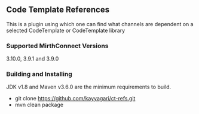 ## Code Template References
This is a plugin using which one can find what channels are dependent on a selected CodeTemplate or CodeTemplate library

### Supported MirthConnect Versions
3.10.0, 3.9.1 and 3.9.0

### Building and Installing
JDK v1.8 and Maven v3.6.0 are the minimum requirements to build.
* git clone https://github.com/kayyagari/ct-refs.git
* mvn clean package
